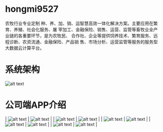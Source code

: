 # hongmi9527
农牧行业专业定制 种、养、加、销、运智慧高效一体化解决方案。主要应用在繁育、养殖、社会化服务、屠 宰加工、金融保险、销售、运营、监管等畜牧业全产业链的各重要环节，是为农牧民、 合作社、企业等提供饲养技术、繁育服务、远程诊断、农资流通、金融保险、产品销 售、市场分析、运营监管等服务的服务型大数据云计算平台。
# 系统架构
![alt text](images/系统构成.jpg)
# 公司端APP介绍
| ![alt text](images/1.jpeg) | ![alt text](images/2.jpeg) |
| ![alt text](images/3.jpeg) | ![alt text](images/4.jpeg) |
| ![alt text](images/5.jpeg) | ![alt text](images/6.jpeg) |
| ![alt text](images/7.jpeg) | ![alt text](images/8.jpeg) |
| ![alt text](images/9.jpeg) | ![alt text](images/10.jpeg) |
